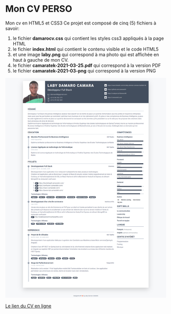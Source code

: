 # Mon CV PERSO
Mon cv en HTML5 et CSS3
Ce projet est composé de cinq (5) fichiers à savoir:
1. le fichier **damarocv.css** qui contient les styles css3 appliqués à la page HTML
2.  le fichier **index.html** qui contient le contenu visible et le code HTML5
3.  et une image **laby.png** qui correspond à ma photo qui est affichée en haut à gauche de mon CV.
4.  le fichier **camaratek-2021-03-25.pdf** qui correspond à la version PDF
5.  le fichier **camaratek-2021-03-png** qui correspond à la version PNG
   
![Mon CV Perso](camaratek-2021-03-25.png)  

[Le lien du CV en ligne](https://cv2.camaratek.com)